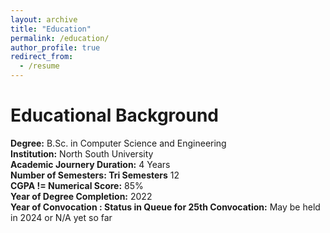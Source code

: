 ```yaml
---
layout: archive
title: "Education"
permalink: /education/
author_profile: true
redirect_from:
  - /resume
---
```

Educational Background
======
**Degree:** B.Sc. in Computer Science and Engineering   
**Institution:** North South University\
**Academic Journery Duration:** 4 Years\
**Number of Semesters: Tri Semesters** 12\
**CGPA != Numerical Score:** 85%\
**Year of Degree Completion:** 2022\
**Year of Convocation : Status in Queue for 25th Convocation:** May be held in 2024 or N/A yet so far



